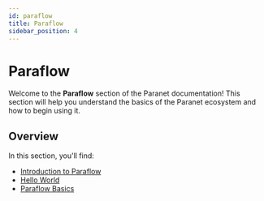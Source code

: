 ```yaml
---
id: paraflow
title: Paraflow
sidebar_position: 4
---
```


# Paraflow

Welcome to the **Paraflow** section of the Paranet documentation! This section will help you understand the basics of the Paranet ecosystem and how to begin using it.

## Overview

In this section, you'll find:

- [Introduction to Paraflow](/paraflow/introduction.md)
- [Hello World](/paraflow/hello-world.md)
- [Paraflow Basics](/paraflow/language-basics.md)
